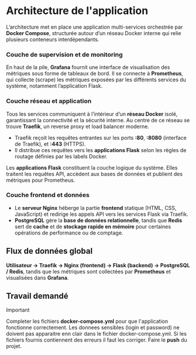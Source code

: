 # Architecture de l'application


L’architecture met en place une application multi-services orchestrée par **Docker Compose**, structurée autour d’un réseau Docker interne qui relie plusieurs conteneurs interdépendants.

### Couche de supervision et de monitoring

En haut de la pile, **Grafana** fournit une interface de visualisation des métriques sous forme de tableaux de bord. Il se connecte à **Prometheus**, qui collecte (scrape) les métriques exposées par les différents services du système, notamment l’application Flask.

### Couche réseau et application

Tous les services communiquent à l’intérieur d’un **réseau Docker** isolé, garantissant la connectivité et la sécurité interne.
Au centre de ce réseau se trouve **Traefik**, un reverse proxy et load balancer moderne.

* Traefik reçoit les requêtes entrantes sur les ports **:80**, **:8080** (interface de Traefik), et **:443** (HTTPS).
* Il distribue ces requêtes vers les **applications Flask** selon les règles de routage définies par les labels Docker.

Les **applications Flask** constituent la couche logique du système.
Elles traitent les requêtes API, accèdent aux bases de données et publient des métriques pour Prometheus.

### Couche frontend et données

* Le **serveur Nginx** héberge la partie **frontend** statique (HTML, CSS, JavaScript) et redirige les appels API vers les services Flask via Traefik.
* **PostgreSQL** gère la **base de données relationnelle**, tandis que **Redis** sert de **cache** et de **stockage rapide en mémoire** pour certaines opérations de performance ou de comptage.


## Flux de données global
**Utilisateur → Traefik → Nginx (frontend) → Flask (backend) → PostgreSQL / Redis**,
tandis que les métriques sont collectées par **Prometheus** et visualisées dans **Grafana**.


## Travail demandé
> [!IMPORTANT]
> Completer les fichiers **docker-compose.yml** pour que l'application fonctionne correctement.
> Les donnees sensibles (login et password) ne doivent pas apparaitre enn clair dans le fichier docker-compose.yml.
> Si les fichiers fournis contiennent des erreurs il faut les corriger.
> Faire le **push** du projet.
